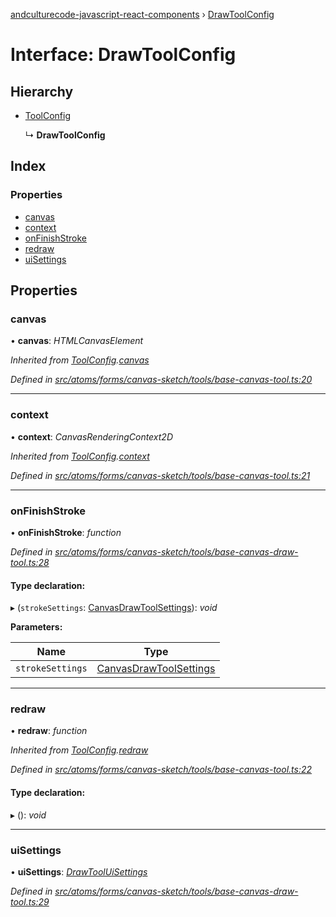 [andculturecode-javascript-react-components](../README.md) › [DrawToolConfig](drawtoolconfig.md)

# Interface: DrawToolConfig

## Hierarchy

* [ToolConfig](toolconfig.md)

  ↳ **DrawToolConfig**

## Index

### Properties

* [canvas](drawtoolconfig.md#canvas)
* [context](drawtoolconfig.md#context)
* [onFinishStroke](drawtoolconfig.md#onfinishstroke)
* [redraw](drawtoolconfig.md#redraw)
* [uiSettings](drawtoolconfig.md#uisettings)

## Properties

###  canvas

• **canvas**: *HTMLCanvasElement*

*Inherited from [ToolConfig](toolconfig.md).[canvas](toolconfig.md#canvas)*

*Defined in [src/atoms/forms/canvas-sketch/tools/base-canvas-tool.ts:20](https://github.com/AndcultureCode/AndcultureCode.JavaScript.React.Components/blob/1237fb1/src/atoms/forms/canvas-sketch/tools/base-canvas-tool.ts#L20)*

___

###  context

• **context**: *CanvasRenderingContext2D*

*Inherited from [ToolConfig](toolconfig.md).[context](toolconfig.md#context)*

*Defined in [src/atoms/forms/canvas-sketch/tools/base-canvas-tool.ts:21](https://github.com/AndcultureCode/AndcultureCode.JavaScript.React.Components/blob/1237fb1/src/atoms/forms/canvas-sketch/tools/base-canvas-tool.ts#L21)*

___

###  onFinishStroke

• **onFinishStroke**: *function*

*Defined in [src/atoms/forms/canvas-sketch/tools/base-canvas-draw-tool.ts:28](https://github.com/AndcultureCode/AndcultureCode.JavaScript.React.Components/blob/1237fb1/src/atoms/forms/canvas-sketch/tools/base-canvas-draw-tool.ts#L28)*

#### Type declaration:

▸ (`strokeSettings`: [CanvasDrawToolSettings](canvasdrawtoolsettings.md)): *void*

**Parameters:**

Name | Type |
------ | ------ |
`strokeSettings` | [CanvasDrawToolSettings](canvasdrawtoolsettings.md) |

___

###  redraw

• **redraw**: *function*

*Inherited from [ToolConfig](toolconfig.md).[redraw](toolconfig.md#redraw)*

*Defined in [src/atoms/forms/canvas-sketch/tools/base-canvas-tool.ts:22](https://github.com/AndcultureCode/AndcultureCode.JavaScript.React.Components/blob/1237fb1/src/atoms/forms/canvas-sketch/tools/base-canvas-tool.ts#L22)*

#### Type declaration:

▸ (): *void*

___

###  uiSettings

• **uiSettings**: *[DrawToolUiSettings](drawtooluisettings.md)*

*Defined in [src/atoms/forms/canvas-sketch/tools/base-canvas-draw-tool.ts:29](https://github.com/AndcultureCode/AndcultureCode.JavaScript.React.Components/blob/1237fb1/src/atoms/forms/canvas-sketch/tools/base-canvas-draw-tool.ts#L29)*
